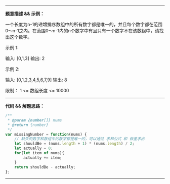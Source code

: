 

----

**题意描述 && 示例：**

一个长度为n-1的递增排序数组中的所有数字都是唯一的，并且每个数字都在范围0～n-1之内。在范围0～n-1内的n个数字中有且只有一个数字不在该数组中，请找出这个数字。

 示例 1:

输入: [0,1,3]
输出: 2

示例 2:

输入: [0,1,2,3,4,5,6,7,9]
输出: 8


限制： 1 <= 数组长度 <= 10000

----

**代码 && 解题思路：**

```js
/**
 * @param {number[]} nums
 * @return {number}
 */
var missingNumber = function(nums) {
    // 缺失的数字和数组中的数字都是唯一的，可以通过 求和公式 和 做差求出
    let shouldBe = (nums.length + 1) * (nums.length) / 2;      
    let actually = 0;
    for(let item of nums){
        actually += item;
    }
    return shouldBe - actually;
};
```

----









